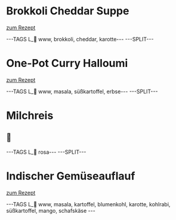 # Brokkoli Cheddar Suppe

[zum Rezept](https://www.loveandlemons.com/wprm_print/67502)

---TAGS L_📌 www, brokkoli, cheddar, karotte---
---SPLIT---

# One-Pot Curry Halloumi

[zum Rezept](https://www.kitchenstories.com/de/rezepte/einfaches-one-pot-curry-mit-halloumi)

---TAGS L_📌 www, masala, süßkartoffel, erbse---
---SPLIT---

# Milchreis

## 🍚

---TAGS L_📌 rosa---
---SPLIT---

# Indischer Gemüseauflauf

[zum Rezept](https://www.essen-und-trinken.de/rezepte/indischer-gemueseauflauf-13458974.html)

---TAGS L_📌 www, masala, kartoffel, blumenkohl, karotte, kohlrabi, süßkartoffel, mango, schafskäse ---